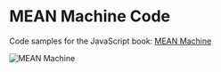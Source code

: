# MEAN Machine Code

Code samples for the JavaScript book: [MEAN Machine](https://leanpub.com/mean-machine)

![MEAN Machine](https://scotch.io/wp-content/uploads/2014/12/mean-machine-page.jpeg)
